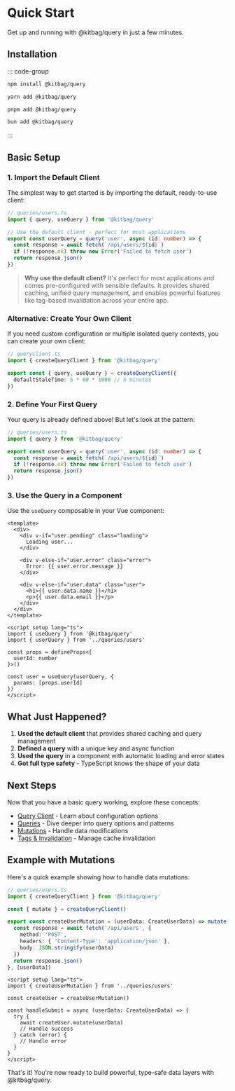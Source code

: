# Quick Start

Get up and running with @kitbag/query in just a few minutes.

## Installation

::: code-group

```bash [npm]
npm install @kitbag/query
```

```bash [yarn]
yarn add @kitbag/query
```

```bash [pnpm]
pnpm add @kitbag/query
```

```bash [bun]
bun add @kitbag/query
```

:::

## Basic Setup

### 1. Import the Default Client

The simplest way to get started is by importing the default, ready-to-use client:

```ts
// queries/users.ts
import { query, useQuery } from '@kitbag/query'

// Use the default client - perfect for most applications
export const userQuery = query('user', async (id: number) => {
  const response = await fetch(`/api/users/${id}`)
  if (!response.ok) throw new Error('Failed to fetch user')
  return response.json()
})
```

> **Why use the default client?** It's perfect for most applications and comes pre-configured with sensible defaults. It provides shared caching, unified query management, and enables powerful features like tag-based invalidation across your entire app.

### Alternative: Create Your Own Client

If you need custom configuration or multiple isolated query contexts, you can create your own client:

```ts
// queryClient.ts
import { createQueryClient } from '@kitbag/query'

export const { query, useQuery } = createQueryClient({
  defaultStaleTime: 5 * 60 * 1000 // 5 minutes
})
```

### 2. Define Your First Query

Your query is already defined above! But let's look at the pattern:

```ts
// queries/users.ts
import { query } from '@kitbag/query'

export const userQuery = query('user', async (id: number) => {
  const response = await fetch(`/api/users/${id}`)
  if (!response.ok) throw new Error('Failed to fetch user')
  return response.json()
})
```

### 3. Use the Query in a Component

Use the `useQuery` composable in your Vue component:

```vue
<template>
  <div>
    <div v-if="user.pending" class="loading">
      Loading user...
    </div>
    
    <div v-else-if="user.error" class="error">
      Error: {{ user.error.message }}
    </div>
    
    <div v-else-if="user.data" class="user">
      <h1>{{ user.data.name }}</h1>
      <p>{{ user.data.email }}</p>
    </div>
  </div>
</template>

<script setup lang="ts">
import { useQuery } from '@kitbag/query'
import { userQuery } from '../queries/users'

const props = defineProps<{
  userId: number
}>()

const user = useQuery(userQuery, {
  params: [props.userId]
})
</script>
```

## What Just Happened?

1. **Used the default client** that provides shared caching and query management
2. **Defined a query** with a unique key and async function  
3. **Used the query** in a component with automatic loading and error states
4. **Got full type safety** - TypeScript knows the shape of your data

## Next Steps

Now that you have a basic query working, explore these concepts:

- [Query Client](/core-concepts/query-client) - Learn about configuration options
- [Queries](/core-concepts/queries) - Dive deeper into query options and patterns
- [Mutations](/core-concepts/mutations) - Handle data modifications
- [Tags & Invalidation](/core-concepts/tags-invalidation) - Manage cache invalidation

## Example with Mutations

Here's a quick example showing how to handle data mutations:

```ts
// queries/users.ts  
import { createQueryClient } from '@kitbag/query'

const { mutate } = createQueryClient()

export const createUserMutation = (userData: CreateUserData) => mutate(async () => {
  const response = await fetch('/api/users', {
    method: 'POST',
    headers: { 'Content-Type': 'application/json' },
    body: JSON.stringify(userData)
  })
  return response.json()
}, [userData])
```

```vue
<script setup lang="ts">
import { createUserMutation } from '../queries/users'

const createUser = createUserMutation()

const handleSubmit = async (userData: CreateUserData) => {
  try {
    await createUser.mutate(userData)
    // Handle success
  } catch (error) {
    // Handle error
  }
}
</script>
```

That's it! You're now ready to build powerful, type-safe data layers with @kitbag/query.
